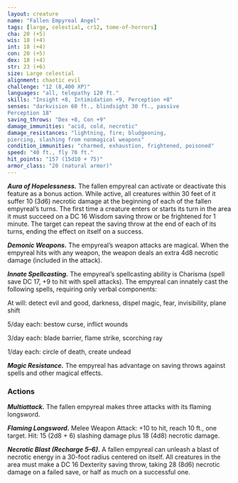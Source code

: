 ```yaml
---
layout: creature
name: "Fallen Empyreal Angel"
tags: [large, celestial, cr12, tome-of-horrors]
cha: 20 (+5)
wis: 18 (+4)
int: 18 (+4)
con: 20 (+5)
dex: 18 (+4)
str: 23 (+6)
size: Large celestial
alignment: chaotic evil
challenge: "12 (8,400 XP)"
languages: "all, telepathy 120 ft."
skills: "Insight +8, Intimidation +9, Perception +8"
senses: "darkvision 60 ft., blindsight 30 ft., passive
Perception 18"
saving_throws: "Dex +8, Con +9"
damage_immunities: "acid, cold, necrotic"
damage_resistances: "lightning, fire; bludgeoning,
piercing, slashing from nonmagical weapons"
condition_immunities: "charmed, exhaustion, frightened, poisoned"
speed: "40 ft., fly 70 ft."
hit_points: "157 (15d10 + 75)"
armor_class: "20 (natural armor)"
---
```


***Aura of Hopelessness.*** The fallen empyreal can activate
or deactivate this feature as a bonus action. While active, all
creatures within 30 feet of it suffer 10 (3d6) necrotic damage at
the beginning of each of the fallen empyreal’s turns. The first time
a creature enters or starts its turn in the area it must succeed on a DC
16 Wisdom saving throw or be frightened for 1 minute. The target can
repeat the saving throw at the end of each of its turns, ending the effect
on itself on a success.

***Demonic Weapons.*** The empyreal’s weapon attacks are magical. When
the empyreal hits with any weapon, the weapon deals an extra 4d8 necrotic
damage (included in the attack).

***Innate Spellcasting.*** The empyreal’s spellcasting ability is Charisma
(spell save DC 17, +9 to hit with spell attacks). The empyreal can innately
cast the following spells, requiring only verbal components:

At will: detect evil and good, darkness, dispel magic, fear, invisibility,
plane shift

5/day each: bestow curse, inflict wounds

3/day each: blade barrier, flame strike, scorching ray

1/day each: circle of death, create undead

***Magic Resistance.*** The empyreal has advantage on saving throws
against spells and other magical effects.

### Actions

***Multiattack.*** The fallen empyreal makes three attacks with its flaming
longsword.

***Flaming Longsword.*** Melee Weapon Attack: +10 to hit, reach 10 ft., one
target. Hit: 15 (2d8 + 6) slashing damage plus 18 (4d8) necrotic damage.

***Necrotic Blast (Recharge 5–6).*** A fallen empyreal can unleash a blast
of necrotic energy in a 30-foot radius centered on itself. All creatures
in the area must make a DC 16 Dexterity saving throw, taking 28 (8d6)
necrotic damage on a failed save, or half as much on a successful one.
